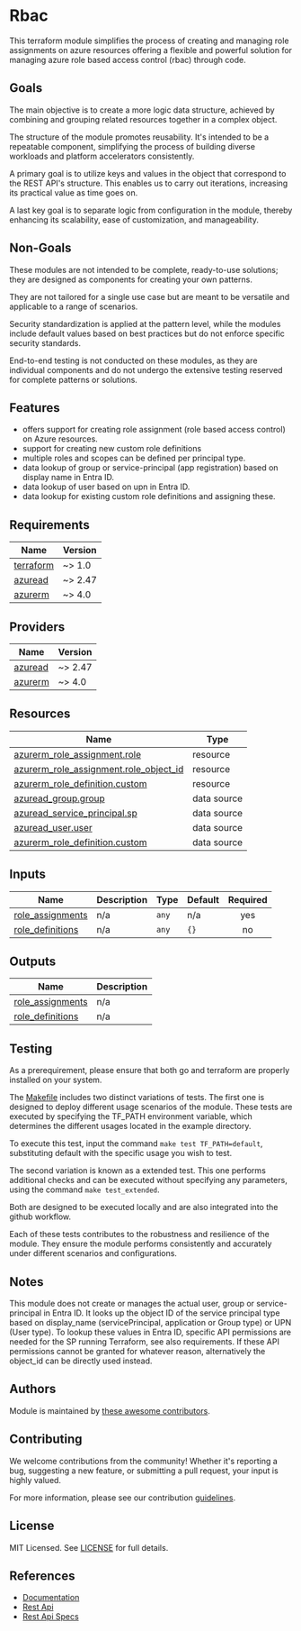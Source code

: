 # Rbac

This terraform module simplifies the process of creating and managing role assignments on azure resources offering a flexible and powerful solution for managing azure role based access control (rbac) through code.

## Goals

The main objective is to create a more logic data structure, achieved by combining and grouping related resources together in a complex object.

The structure of the module promotes reusability. It's intended to be a repeatable component, simplifying the process of building diverse workloads and platform accelerators consistently.

A primary goal is to utilize keys and values in the object that correspond to the REST API's structure. This enables us to carry out iterations, increasing its practical value as time goes on.

A last key goal is to separate logic from configuration in the module, thereby enhancing its scalability, ease of customization, and manageability.

## Non-Goals

These modules are not intended to be complete, ready-to-use solutions; they are designed as components for creating your own patterns.

They are not tailored for a single use case but are meant to be versatile and applicable to a range of scenarios.

Security standardization is applied at the pattern level, while the modules include default values based on best practices but do not enforce specific security standards.

End-to-end testing is not conducted on these modules, as they are individual components and do not undergo the extensive testing reserved for complete patterns or solutions.

## Features

- offers support for creating role assignment (role based access control) on Azure resources.
- support for creating new custom role definitions
- multiple roles and scopes can be defined per principal type.
- data lookup of group or service-principal (app registration) based on display name in Entra ID.
- data lookup of user based on upn in Entra ID.
- data lookup for existing custom role definitions and assigning these.

<!-- BEGIN_TF_DOCS -->
## Requirements

| Name | Version |
|------|---------|
| <a name="requirement_terraform"></a> [terraform](#requirement\_terraform) | ~> 1.0 |
| <a name="requirement_azuread"></a> [azuread](#requirement\_azuread) | ~> 2.47 |
| <a name="requirement_azurerm"></a> [azurerm](#requirement\_azurerm) | ~> 4.0 |

## Providers

| Name | Version |
|------|---------|
| <a name="provider_azuread"></a> [azuread](#provider\_azuread) | ~> 2.47 |
| <a name="provider_azurerm"></a> [azurerm](#provider\_azurerm) | ~> 4.0 |

## Resources

| Name | Type |
|------|------|
| [azurerm_role_assignment.role](https://registry.terraform.io/providers/hashicorp/azurerm/latest/docs/resources/role_assignment) | resource |
| [azurerm_role_assignment.role_object_id](https://registry.terraform.io/providers/hashicorp/azurerm/latest/docs/resources/role_assignment) | resource |
| [azurerm_role_definition.custom](https://registry.terraform.io/providers/hashicorp/azurerm/latest/docs/resources/role_definition) | resource |
| [azuread_group.group](https://registry.terraform.io/providers/hashicorp/azuread/latest/docs/data-sources/group) | data source |
| [azuread_service_principal.sp](https://registry.terraform.io/providers/hashicorp/azuread/latest/docs/data-sources/service_principal) | data source |
| [azuread_user.user](https://registry.terraform.io/providers/hashicorp/azuread/latest/docs/data-sources/user) | data source |
| [azurerm_role_definition.custom](https://registry.terraform.io/providers/hashicorp/azurerm/latest/docs/data-sources/role_definition) | data source |

## Inputs

| Name | Description | Type | Default | Required |
|------|-------------|------|---------|:--------:|
| <a name="input_role_assignments"></a> [role\_assignments](#input\_role\_assignments) | n/a | `any` | n/a | yes |
| <a name="input_role_definitions"></a> [role\_definitions](#input\_role\_definitions) | n/a | `any` | `{}` | no |

## Outputs

| Name | Description |
|------|-------------|
| <a name="output_role_assignments"></a> [role\_assignments](#output\_role\_assignments) | n/a |
| <a name="output_role_definitions"></a> [role\_definitions](#output\_role\_definitions) | n/a |
<!-- END_TF_DOCS -->

## Testing

As a prerequirement, please ensure that both go and terraform are properly installed on your system.

The [Makefile](Makefile) includes two distinct variations of tests. The first one is designed to deploy different usage scenarios of the module. These tests are executed by specifying the TF_PATH environment variable, which determines the different usages located in the example directory.

To execute this test, input the command ```make test TF_PATH=default```, substituting default with the specific usage you wish to test.

The second variation is known as a extended test. This one performs additional checks and can be executed without specifying any parameters, using the command ```make test_extended```.

Both are designed to be executed locally and are also integrated into the github workflow.

Each of these tests contributes to the robustness and resilience of the module. They ensure the module performs consistently and accurately under different scenarios and configurations.

## Notes

This module does not create or manages the actual user, group or service-principal in Entra ID.
It looks up the object ID of the service principal type based on display_name (servicePrincipal, application or Group type) or UPN (User type).
To lookup these values in Entra ID, specific API permissions are needed for the SP running Terraform, see also requirements.
If these API permissions cannot be granted for whatever reason, alternatively the object_id can be directly used instead.

## Authors

Module is maintained by [these awesome contributors](https://github.com/cloudnationhq/terraform-azure-rbac/graphs/contributors).

## Contributing

We welcome contributions from the community! Whether it's reporting a bug, suggesting a new feature, or submitting a pull request, your input is highly valued.

For more information, please see our contribution [guidelines](./CONTRIBUTING.md).

## License

MIT Licensed. See [LICENSE](./LICENSE) for full details.

## References

- [Documentation](https://learn.microsoft.com/en-us/azure/role-based-access-control/)
- [Rest Api](https://learn.microsoft.com/en-us/azure/role-based-access-control/role-assignments-rest)
- [Rest Api Specs](https://github.com/MicrosoftDocs/azure-docs/blob/main/articles/role-based-access-control/role-assignments-list-rest.md)
